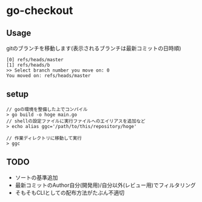 # go-checkout

## Usage
gitのブランチを移動します(表示されるブランチは最新コミットの日時順)
```
[0] refs/heads/master
[1] refs/heads/b
>> Select branch number you move on: 0
You moved on: refs/heads/master
```

## setup 
```
// goの環境を整備した上でコンパイル 
> go build -o hoge main.go  
// shellの設定ファイルに実行ファイルへのエイリアスを追加など
> echo alias ggc='/path/to/this/repository/hoge'

// 作業ディレクトリに移動して実行
> ggc 
```

## TODO
- ソートの基準追加
- 最新コミットのAuthor自分(開発用)/自分以外(レビュー用)でフィルタリング
- そもそもCLIとしての配布方法がたぶん不適切
